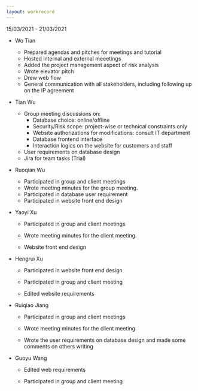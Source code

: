 ```yaml
---
layout: workrecord
---
```


15/03/2021 - 21/03/2021

- Wo Tian

  - Prepared agendas and pitches for meetings and tutorial
  - Hosted internal and external meeetings
  - Added the project management aspect of risk analysis
  - Wrote elevator pitch
  - Drew web flow
  - General communication with all stakeholders, including following up on the IP agreement

- Tian Wu

  - Group meeting discussions on:
    - Database choice: online/offline
    - Security/Risk scope: project-wise or technical constraints only
    - Website authorizations for modifications: consult IT department
    - Database frontend interface
    - Interaction logics on the website for customers and staff
  - User requirements on database design
  - Jira for team tasks (Trial)

- Ruoqian Wu

  - Participated in group and client meetings
  - Wrote meeting minutes for the group meeting.
  - Participated in database user requirement
  - Participated in website front end design

- Yaoyi Xu

  - Participated in group and client meetings

  - Wrote meeting minutes for the client meeting.

  - Website front end design

- Hengrui Xu

  - Participated in website front end design

  - Participated in group and client meeting

  - Edited website requirements

- Ruiqiao Jiang

  - Participated in group and client meetings

  - Wrote meeting minutes for the client meeting

  - Wrote the user requirements on database design and made some comments on others writing

- Guoyu Wang

  - Edited web requirements

  - Participated in group and client meeting

